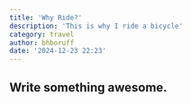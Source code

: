 ```yaml
---
title: 'Why Ride?'
description: 'This is why I ride a bicycle'
category: travel
author: bhboruff
date: '2024-12-23 22:23'
---
```


## Write something awesome.
